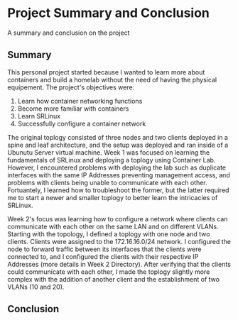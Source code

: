 # Project Summary and Conclusion #
A summary and conclusion on the project

## Summary ##
This personal project started because I wanted to learn more about containers and build a homelab without the need of having the physical equipement. The project's objectives were: 
1) Learn how container networking functions
2) Become more familiar with containers
3) Learn SRLinux
4) Successfully configure a container network

The original toplogy consisted of three nodes and two clients deployed in a spine and leaf architecture, and the setup was deployed and ran inside of a Ubunutu Server virtual machine. Week 1 was focused on learning the fundamentals of SRLinux and deploying a toplogy using Container Lab. However, I encountered problems with deploying the lab such as duplicate interfaces with the same IP Addresses preventing management access, and problems with clients being unable to communicate with each other. Fortuantely, I learned how to troubleshoot the former, but the latter required me to start a newer and smaller toplogy to better learn the intricacies of SRLinux. 

Week 2's focus was learning how to configure a network where clients can communicate with each other on the same LAN and on different VLANs. Starting with the topology, I defined a toplogy with one node and two clients. Clients were assigned to the 172.16.16.0/24 network. I configured the node to forward traffic between its interfaces that the clients were connected to, and I configured the clients with their respective IP Addresses (more details in Week 2 Directory). After verifying that the clients could communicate with each other, I made the toplogy slightly more complex with the addition of another client and the establishment of two VLANs (10 and 20). 

## Conclusion ##
